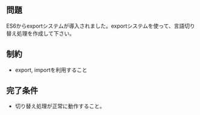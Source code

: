 ## 問題

ES6からexportシステムが導入されました。exportシステムを使って、言語切り替え処理を作成して下さい。

## 制約

- export, importを利用すること


## 完了条件

- 切り替え処理が正常に動作すること。